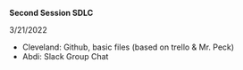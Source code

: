 **Second Session SDLC**

3/21/2022
- Cleveland: Github, basic files (based on trello & Mr. Peck)
- Abdi: Slack Group Chat 
